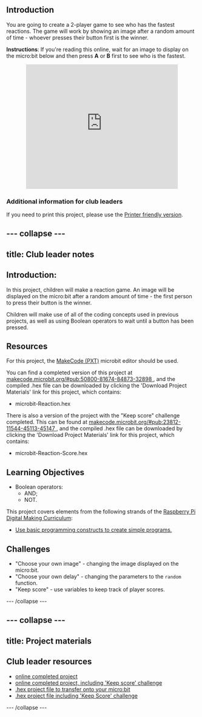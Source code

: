 ## Introduction

You are going to create a 2-player game to see who has the fastest reactions. The game will work by showing an image after a random amount of time - whoever presses their button first is the winner.

__Instructions__: If you're reading this online, wait for an image to display on the micro:bit below and then press __A__ or __B__ first to see who is the fastest.

<div class="trinket" style="width:400px;margin: 0 auto;">
<div style="position:relative;height:0;padding-bottom:81.97%;overflow:hidden;"><iframe style="position:absolute;top:0;left:0;width:100%;height:100%;" src="https://makecode.microbit.org/---run?id=50800-81674-84873-32898" allowfullscreen="allowfullscreen" sandbox="allow-popups allow-scripts allow-same-origin" frameborder="0"></iframe></div>
</div>

### Additional information for club leaders

If you need to print this project, please use the [Printer friendly version](./print).


--- collapse ---
---
title: Club leader notes
---


## Introduction:
In this project, children will make a reaction game. An image will be displayed on the micro:bit after a random amount of time - the first person to press their button is the winner.

Children will make use of all of the coding concepts used in previous projects, as well as using Boolean operators to wait until a button has been pressed.

## Resources
For this project, the [MakeCode (PXT)](http://jumpto.cc/pxt-new) microbit editor should be used.

You can find a completed version of this project at [makecode.microbit.org/#pub:50800-81674-84873-32898
](https://makecode.microbit.org/#pub:50800-81674-84873-32898
), and the compiled .hex file can be downloaded by clicking the 'Download Project Materials' link for this project, which contains:

+ microbit-Reaction.hex

There is also a version of the project with the "Keep score" challenge completed. This can be found at [makecode.microbit.org/#pub:23812-11544-45113-45147
](https://makecode.microbit.org/#pub:23812-11544-45113-45147
), and the compiled .hex file can be downloaded by clicking the 'Download Project Materials' link for this project, which contains:

+ microbit-Reaction-Score.hex

## Learning Objectives
+ Boolean operators:
	+ AND;
	+ NOT.

This project covers elements from the following strands of the [Raspberry Pi Digital Making Curriculum](http://rpf.io/curriculum):

+ [Use basic programming constructs to create simple programs.](https://www.raspberrypi.org/curriculum/programming/creator)

## Challenges
+ "Choose your own image" - changing the image displayed on the micro:bit.
+ "Choose your own delay" - changing the parameters to the `random` function.
+ "Keep score" - use variables to keep track of player scores.

--- /collapse ---


--- collapse ---
---
title: Project materials
---


## Club leader resources
* [online completed project](https://makecode.microbit.org/#pub:50800-81674-84873-32898)
* [online completed project, including 'Keep score' challenge](https://makecode.microbit.org/#pub:23812-11544-45113-45147)
* [.hex project file to transfer onto your micro:bit](resources/microbit-Reaction.hex)
* [.hex project file including 'Keep Score' challenge](resources/microbit-Reaction-Score.hex)

--- /collapse ---
